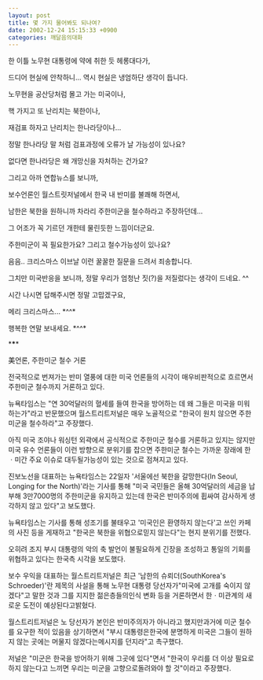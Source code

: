 ```yaml
---
layout: post
title: 몇 가지 물어봐도 되나여?
date: 2002-12-24 15:15:33 +0900
categories: 깨달음의대화
---
```

한 이틀 노무현 대통령에 약에 취한 듯 헤롱대다가,
  
드디어 현실에 안착하니... 역시 현실은 냉엄하단 생각이 듭니다.
  

  
노무현을 공산당처럼 몰고 가는 미국이나,
  
핵 가지고 또 난리치는 북한이나,
  
재검표 하자고 난리치는 한나라당이나...
  

  
정말 한나라당 말 처럼 검표과정에 오류가 날 가능성이 있나요?
  
없다면 한나라당은 왜 개망신을 자처하는 건가요?
  

  
그리고 아까 연합뉴스를 보니까,
  
보수언론인 월스트릿저널에서 한국 내 반미를 불쾌해 하면서,
  
남한은 북한을 원하니까 차라리 주한미군을 철수하라고 주장하던데...
  
그 어조가 꼭 기르던 개한테 물린듯한 느낌이더군요.
  
주한미군이 꼭 필요한가요? 그리고 철수가능성이 있나요?
  

  
음음.. 크리스마스 이브날 이런 꿀꿀한 질문을 드려서 죄송합니다.
  
그치만 미국반응을 보니까, 정말 우리가 엄청난 짓(?)을 저질렀다는 생각이 드네요. ^^
  
시간 나시면 답해주시면 정말 고맙겠구요,
  

  
메리 크리스마스... \*^^\*
  
행복한 연말 보내세요. \*^^\*
  

  
\***\****
  

  
美언론, 주한미군 철수 거론
  
전국적으로 번져가는 반미 열풍에 대한 미국 언론들의 시각이 매우비판적으로 흐르면서 주한미군 철수까지 거론하고 있다.
  
뉴욕타임스는 "연 30억달러의 혈세를 들여 한국을 방어하는 데 왜 그들은 미국을 미워하는가"라고 반문했으며 월스트리트저널은 매우 노골적으로 "한국이 원치 않으면 주한미군을 철수하라"고 주장했다.
  

  
아직 미국 조야나 워싱턴 외곽에서 공식적으로 주한미군 철수를 거론하고 있지는 않지만 미국 유수 언론들이 이런 방향으로 분위기를 잡으면 주한미군 철수는 가까운 장래에 한ㆍ미간 주요 이슈로 대두될가능성이 있는 것으로 점쳐지고 있다.
  

  
진보노선을 대표하는 뉴욕타임스는 22일자 '서울에선 북한을 갈망한다(In Seoul, Longing for the North)'라는 기사를 통해 "미국 국민들은 올해 30억달러의 세금을 납부해 3만7000명의 주한미군을 유지하고 있는데 한국은 반미주의에 휩싸여 감사하게 생각하지 않고 있다"고 보도했다.
  

  
뉴욕타임스는 기사를 통해 성조기를 불태우고 '미국인은 환영하지 않는다'고 쓰인 카페의 사진 등을 게재하고 "한국은 북한을 위협으로믿지 않는다"는 현지 분위기를 전했다.
  

  
오히려 조지 부시 대통령의 악의 축 발언이 불필요하게 긴장을 조성하고 통일의 기회를 위협하고 있다는 한국측 시각을 보도했다.
  

  
보수 우익을 대표하는 월스트리트저널은 최근 '남한의 슈뢰더(SouthKorea's Schroeder)'란 제목의 사설을 통해 노무현 대통령 당선자가"미국에 고개를 숙이지 않겠다"고 말한 것과 그를 지지한 젊은층들의인식 변화 등을 거론하면서 한ㆍ미관계의 새로운 도전이 예상된다고밝혔다.
  

  
월스트리트저널은 노 당선자가 본인은 반미주의자가 아니라고 했지만과거에 미군 철수를 요구한 적이 있음을 상기하면서 "부시 대통령은한국에 분명하게 미국은 그들이 원하지 않는 곳에는 머물지 않겠다는메시지를 던지라"고 촉구했다.
  

  
저널은 "미군은 한국을 방어하기 위해 그곳에 있다"면서 "한국이 우리를 더 이상 필요로 하지 않는다고 느끼면 우리는 미군을 고향으로돌려와야 할 것"이라고 주장했다.
